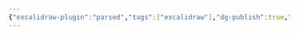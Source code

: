 ```yaml
---
{"excalidraw-plugin":"parsed","tags":["excalidraw"],"dg-publish":true,"excalidraw-export-transparent":true,"permalink":"/extras/excalidraw/greater-tubercle-of-the-humerus-on-diagram-excalidraw/","dgPassFrontmatter":true}
---
```

<style> .container {font-family: sans-serif; text-align: center;} .button-wrapper button {z-index: 1;height: 40px; width: 100px; margin: 10px;padding: 5px;} .excalidraw .App-menu_top .buttonList { display: flex;} .excalidraw-wrapper { height: 800px; margin: 50px; position: relative;} :root[dir="ltr"] .excalidraw .layer-ui__wrapper .zen-mode-transition.App-menu_bottom--transition-left {transform: none;} </style><script src="https://cdn.jsdelivr.net/npm/react@17/umd/react.production.min.js"></script><script src="https://cdn.jsdelivr.net/npm/react-dom@17/umd/react-dom.production.min.js"></script><script type="text/javascript" src="https://cdn.jsdelivr.net/npm/@excalidraw/excalidraw@0/dist/excalidraw.production.min.js"></script><div id="Greater_Tubercle_of_the_Humerus_on_Diagramexcalidraw.md"></div><script>(function(){const InitialData={"type":"excalidraw","version":2,"source":"https://github.com/zsviczian/obsidian-excalidraw-plugin/releases/tag/1.9.19","elements":[{"type":"image","version":1,"versionNonce":385339219,"isDeleted":false,"id":"dYLRyZfS","fillStyle":"hachure","strokeWidth":1,"strokeStyle":"solid","roughness":1,"opacity":100,"angle":0,"x":-182.0859375,"y":-444.3984375,"strokeColor":"#000000","backgroundColor":"transparent","width":240.625,"height":500,"seed":52440,"groupIds":[],"frameId":null,"roundness":null,"boundElements":[],"updated":1695350928448,"link":null,"locked":false,"status":"pending","fileId":"6fb1606191c53883d8ed709b585ff6ad3ca892b6","scale":[1,1]},{"id":"CPKZaCDUvw9L6PNLr1oQW","type":"line","x":-67.85339390466709,"y":-409.9809068971292,"width":44.32315496932313,"height":89.71342820265005,"angle":0,"strokeColor":"#e03131","backgroundColor":"transparent","fillStyle":"hachure","strokeWidth":4,"strokeStyle":"solid","roughness":1,"opacity":100,"groupIds":[],"frameId":null,"roundness":{"type":2},"seed":1322536585,"version":378,"versionNonce":1826483143,"isDeleted":false,"boundElements":null,"updated":1695350950714,"link":null,"locked":false,"points":[[0,0],[-16.731108536963063,13.89906236021858],[-21.1118024429216,51.091092410433646],[-17.659481022855516,85.68980063741941],[4.252150023296508,89.71342820265005],[11.266973334281772,26.930963607240983],[23.211352526401527,11.766866211300737],[0,0]],"lastCommittedPoint":[0.7141326814557942,-1.8730680045039207],"startBinding":null,"endBinding":null,"startArrowhead":null,"endArrowhead":null},{"id":"ozbXW2EB","type":"rectangle","x":69.54584195074926,"y":-308.86508543694765,"width":385,"height":37,"angle":0,"strokeColor":"#1e1e1e","backgroundColor":"transparent","fillStyle":"hachure","strokeWidth":1,"strokeStyle":"solid","roughness":1,"opacity":100,"roundness":{"type":1},"seed":79437,"version":128,"versionNonce":39985799,"updated":1695351026059,"isDeleted":false,"groupIds":[],"boundElements":[{"type":"text","id":"vB7PMV7o"},{"id":"Hed9Dbl1vC5OodPaoigA_","type":"arrow"}],"link":null,"locked":false},{"text":"Greater Tubercle of the Humerus","fontSize":20,"fontFamily":1,"textAlign":"center","verticalAlign":"middle","baseline":18,"id":"vB7PMV7o","type":"text","x":95.74599148688208,"y":-302.86508543694765,"width":332.5997009277344,"height":25,"angle":0,"strokeColor":"#1e1e1e","backgroundColor":"transparent","fillStyle":"hachure","strokeWidth":1,"strokeStyle":"solid","roughness":1,"opacity":100,"roundness":{"type":1},"seed":32723,"version":128,"versionNonce":858405287,"updated":1695351026059,"isDeleted":false,"groupIds":[],"boundElements":[],"link":"[[Greater Tubercle of the Humerus]]","locked":false,"containerId":"ozbXW2EB","originalText":"Greater Tubercle of the Humerus","rawText":"[[Greater Tubercle of the Humerus]]","lineHeight":1.25},{"type":"arrow","version":230,"versionNonce":756295913,"isDeleted":false,"id":"Hed9Dbl1vC5OodPaoigA_","fillStyle":"hachure","strokeWidth":2,"strokeStyle":"solid","roughness":1,"opacity":100,"angle":0,"x":64.91568954285262,"y":-290.6262446958997,"strokeColor":"#1e1e1e","backgroundColor":"transparent","width":119.50049822607195,"height":69.95912481448079,"seed":1676225705,"groupIds":[],"frameId":null,"roundness":{"type":2},"boundElements":[],"updated":1695351049699,"link":null,"locked":false,"startBinding":{"elementId":"ozbXW2EB","gap":4.630152407896617,"focus":-0.8776591507204454},"endBinding":null,"lastCommittedPoint":null,"startArrowhead":null,"endArrowhead":"arrow","points":[[0,0],[-119.50049822607195,-69.95912481448079]]}],"appState":{"theme":"dark","viewBackgroundColor":"#ffffff","currentItemStrokeColor":"#1e1e1e","currentItemBackgroundColor":"transparent","currentItemFillStyle":"hachure","currentItemStrokeWidth":2,"currentItemStrokeStyle":"solid","currentItemRoughness":1,"currentItemOpacity":100,"currentItemFontFamily":1,"currentItemFontSize":20,"currentItemTextAlign":"left","currentItemStartArrowhead":null,"currentItemEndArrowhead":"arrow","scrollX":201.66478461673063,"scrollY":524.4436677631579,"zoom":{"value":1.9000000000000001},"currentItemRoundness":"round","gridSize":null,"gridColor":{"Bold":"#C9C9C9FF","Regular":"#EDEDEDFF"},"currentStrokeOptions":null,"previousGridSize":null,"frameRendering":{"enabled":true,"clip":true,"name":true,"outline":true}},"files":{}};InitialData.scrollToContent=true;App=()=>{const e=React.useRef(null),t=React.useRef(null),[n,i]=React.useState({width:void 0,height:void 0});return React.useEffect(()=>{i({width:t.current.getBoundingClientRect().width,height:t.current.getBoundingClientRect().height});const e=()=>{i({width:t.current.getBoundingClientRect().width,height:t.current.getBoundingClientRect().height})};return window.addEventListener("resize",e),()=>window.removeEventListener("resize",e)},[t]),React.createElement(React.Fragment,null,React.createElement("div",{className:"excalidraw-wrapper",ref:t},React.createElement(ExcalidrawLib.Excalidraw,{ref:e,width:n.width,height:n.height,initialData:InitialData,viewModeEnabled:!0,zenModeEnabled:!0,gridModeEnabled:!1})))},excalidrawWrapper=document.getElementById("Greater_Tubercle_of_the_Humerus_on_Diagramexcalidraw.md");ReactDOM.render(React.createElement(App),excalidrawWrapper);})();</script>